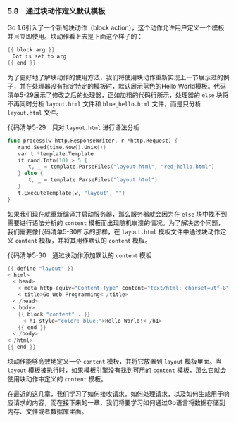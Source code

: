 ### 5.8　通过块动作定义默认模板

Go 1.6引入了一个新的块动作（block action），这个动作允许用户定义一个模板并且立即使用。块动作看上去是下面这个样子的：

```go
{{ block arg }}
　Dot is set to arg
{{ end }}
```

为了更好地了解块动作的使用方法，我们将使用块动作重新实现上一节展示过的例子，并在处理器没有指定特定的模板时，默认展示蓝色的Hello World模板。代码清单5-29展示了修改之后的处理器，正如加粗的代码行所示，处理器的 `else` 块将不再同时分析 `layout.html` 文件和 `blue_hello.html` 文件，而是只分析 `layout.html` 文件。

代码清单5-29　只对 `layout.html` 进行语法分析

```go
func process(w http.ResponseWriter, r *http.Request) {
　　rand.Seed(time.Now().Unix())
　　var t *template.Template
　　if rand.Intn(10) > 5 {
　　　　t, _ = template.ParseFiles("layout.html", "red_hello.html")
　　} else {
　　　　t, _ = template.ParseFiles("layout.html")
　　}
　　t.ExecuteTemplate(w, "layout", "")
}
```

如果我们现在就重新编译并启动服务器，那么服务器就会因为在 `else` 块中找不到需要进行语法分析的 `content` 模板而出现随机崩溃的情况。为了解决这个问题，我们需要像代码清单5-30所示的那样，在 `layout.html` 模板文件中通过块动作定义 `content` 模板，并将其用作默认的 `content` 模板。

代码清单5-30　通过块动作添加默认的 `content` 模板

```go
{{ define "layout" }}
< html>
　< head>
　　< meta http-equiv="Content-Type" content="text/html; charset=utf-8">
　　< title>Go Web Programming< /title>
　< /head>
　< body>
　　{{ block "content" . }}
　　　< h1 style="color: blue;">Hello World!< /h1>
　　{{ end }}
　< /body>
< /html>
{{ end }}
```

块动作能够高效地定义一个 `content` 模板，并将它放置到 `layout` 模板里面。当 `layout` 模板被执行时，如果模板引擎没有找到可用的 `content` 模板，那么它就会使用块动作中定义的 `content` 模板。

在最近的这几章，我们学习了如何接收请求，如何处理请求，以及如何生成用于响应请求的内容，而在接下来的一章，我们将要学习如何通过Go语言将数据存储到内存、文件或者数据库里面。

